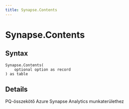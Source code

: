 ```yaml
---
title: Synapse.Contents
---
```


# Synapse.Contents



## Syntax

```powerquery
Synapse.Contents(
    optional option as record
) as table
```


## Details

PQ-összekötő Azure Synapse Analytics munkaterülethez


